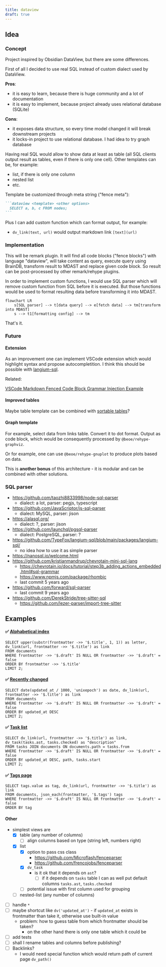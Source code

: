 ```yaml
---
title: dataview
draft: true
---
```


## Idea

### Concept

Project inspired by Obsidian DataView, but there are some differences.

First of all I decided to use real SQL instead of custom dialect used by DataView.

**Pros**:

- it is easy to learn, because there is huge community and a lot of documentation
- it is easy to implement, because project already uses relational database (SQLite)

**Cons**:

- it exposes data structure, so every time model changed it will break downstream projects
- it locks-in project to use relational database. I had idea to try graph database

Having real SQL would allow to show data at least as table (all SQL clients output result as tables, even if there is only one cell). Other templates can be, for example:

- list, if there is only one column
- nested list
- etc.

Template be customized through meta string ("fence meta"):

````md
```dataview <template> <other options>
  SELECT a, b, c FROM nodes;
```
````

Plus I can add custom function which can format output, for example:

- `dv_link(text, url)` would output markdown link `[text](url)`

### Implementation

This will be remark plugin. It will find all code blocks ("fence blocks") with language "dataview", will take content as query, execute query using BrainDB, transform result to MDAST and replace given code block. So result can be post-processed by other remark/rehype plugins.

In order to implement custom functions, I would use SQL parser which will remove custom function from SQL before it is executed. But those functions would be used to format resulting data before transforming it into MDAST.

```mermaid
flowchart LR
    s[SQL parser] --> t[data query] --> e[fetch data] --> tm[transform into MDAST]
    s --> t1[formatting config] --> tm
```

That's it.

### Future

#### Extension

As an improvement one can implement VSCode extension which would highlight syntax and propose autocompletition. I think this should be possible with [langium-sql](https://github.com/TypeFox/langium-sql/blob/main/packages/langium-sql/).

Related:

[VSCode Markdown Fenced Code Block Grammar Injection Example](https://github.com/mjbvz/vscode-fenced-code-block-grammar-injection-example)

#### Improved tables

Maybe table template can be combined with [sortable tables](https://astro-digital-garden.stereobooster.com/recipes/sortable-tables/)?

#### Graph template

For example, select data from links table. Convert it to dot format. Output as code block, which would be consequently processed by `@beoe/rehype-graphviz`.

Or for example, one can use `@beoe/rehype-gnuplot` to produce plots based on data.

This is **another bonus** of this architecture - it is modular and can be combined with other solutions.

### SQL parser

- https://github.com/taozhi8833998/node-sql-parser
  - dialect: a lot, parser: pegjs, typescript
- https://github.com/JavaScriptor/js-sql-parser
  - dialect: MySQL, parser: jison
- https://alasql.org/
  - dialect: ?, parser: jison
- https://github.com/launchql/pgsql-parser
  - dialect: PostgreSQL, parser: ?
- https://github.com/TypeFox/langium-sql/blob/main/packages/langium-sql/
  - no idea how to use it as simple parser
- https://nanosql.io/welcome.html
- https://github.com/kristianmandrup/chevrotain-mini-sql-lang
  - https://chevrotain.io/docs/tutorial/step3b_adding_actions_embedded.html#sql-grammar
  - https://www.npmjs.com/package/rhombic
  - last commit 5 years ago
- https://github.com/forward/sql-parser
  - last commit 9 years ago
- https://github.com/DerekStride/tree-sitter-sql
  - https://github.com/lezer-parser/import-tree-sitter

## Examples

#### ✅ [Alphabetical index](https://astro-digital-garden.stereobooster.com/alphabetical/)

```dataview list root_class=column-list
SELECT upper(substr(frontmatter ->> '$.title', 1, 1)) as letter, dv_link(url, frontmatter ->> '$.title') as link
FROM documents
WHERE frontmatter ->> '$.draft' IS NULL OR frontmatter ->> '$.draft' = false
ORDER BY frontmatter ->> '$.title'
LIMIT 2;
```

#### ✅ [Recently changed](https://astro-digital-garden.stereobooster.com/recent/)

```dataview list root_class=column-list
SELECT date(updated_at / 1000, 'unixepoch') as date, dv_link(url, frontmatter ->> '$.title') as link
FROM documents
WHERE frontmatter ->> '$.draft' IS NULL OR frontmatter ->> '$.draft' = false
ORDER BY updated_at DESC
LIMIT 2;
```

#### ✅ [Task list](https://astro-digital-garden.stereobooster.com/recipes/task-extraction/)

```dataview list
SELECT dv_link(url, frontmatter ->> '$.title') as link, dv_task(tasks.ast, tasks.checked) as "description"
FROM tasks JOIN documents ON documents.path = tasks.from
WHERE frontmatter ->> '$.draft' IS NULL OR frontmatter ->> '$.draft' = false
ORDER BY updated_at DESC, path, tasks.start
LIMIT 2;
```

#### ✅ [Tags page](https://astro-digital-garden.stereobooster.com/tags/)

```dataview list root_class=column-list
SELECT tags.value as tag, dv_link(url, frontmatter ->> '$.title') as link
FROM documents, json_each(frontmatter, '$.tags') tags
WHERE frontmatter ->> '$.draft' IS NULL OR frontmatter ->> '$.draft' = false
ORDER BY tag
```

#### Other

- simplest views are
  - [x] table (any number of columns)
    - [ ] align columns based on type (string left, numbers right)
  - [x] list
    - [x] option to pass css class
      - https://github.com/Microflash/fenceparser
      - https://github.com/frencojobs/fenceparser
    - [x] `dv_task`
      - is it ok that it depends on `ast`?
        - [ ] if it depends on `tasks` table I can as well put default columns `tasks.ast`, `tasks.checked`
    - [ ] potential issue with first column used for grouping
  - [ ] nested-list (any number of columns)
- [ ] handle `*`
- [ ] maybe shortcut like `dv('updated_at')` - if `updated_at` exists in frontmatter than take it, otherwise use built-in value
  - problem: how to guess table from which frontmatter should be taken?
    - on the other hand there is only one table which it could be
- [ ] add tests
- [ ] shall I rename tables and columns before publishing?
- [ ] Backlinks?
  - I would need special function which would return path of current page `dv_path()`
